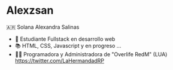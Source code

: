 # Alexzsan

🇦🇷 Solana Alexandra Salinas

- 🌱 Estudiante Fullstack en desarrollo web
- 📚  HTML, CSS, Javascript y en progreso ... 
- 👩‍💻 Programadora y Administradora de "Overlife RedM" (LUA) https://twitter.com/LaHermandadRP
